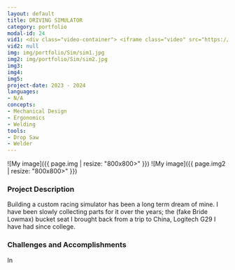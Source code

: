```yaml
---
layout: default
title: DRIVING SIMULATOR
category: portfolio
modal-id: 24
vid1: <div class="video-container"> <iframe class="video" src="https://www.youtube.com/embed/5nwbNZDMz04" allowfullscreen></iframe> </div>
vid2: null
img: img/portfolio/Sim/sim1.jpg
img2: img/portfolio/Sim/sim2.jpg
img3: 
img4: 
img5: 
project-date: 2023 - 2024
languages:
- N/A
concepts:
- Mechanical Design
- Ergonomics
- Welding
tools:
- Drop Saw
- Welder
---
```


![My image]({{ page.img | resize: "800x800>" }})
![My image]({{ page.img2 | resize: "800x800>" }})

### Project Description

Building a custom racing simulator has been a long term dream of mine. I have been slowly collecting parts for it over the years; the (fake Bride Lowmax) bucket seat I brought back from a trip to China, Logitech G29 I have had since college.

### Challenges and Accomplishments

In